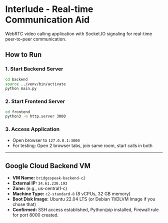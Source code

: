 # Interlude - Real-time Communication Aid

WebRTC video calling application with Socket.IO signaling for real-time peer-to-peer communication.

## How to Run

### 1. Start Backend Server
```bash
cd backend
source ../venv/bin/activate
python main.py
```

### 2. Start Frontend Server
```bash
cd frontend
python3 -m http.server 3000
```

### 3. Access Application
- Open browser to `127.0.0.1:3000`
- For testing: Open 2 browser tabs, join same room, start calls in both

---

## Google Cloud Backend VM

- **VM Name:** `bridgespeak-backend-c2`
- **External IP:** `34.61.230.193` 
- **Zone:** (e.g., us-central1-c)
- **Machine Type:** `c2-standard-8` (8 vCPUs, 32 GB memory)
- **Boot Disk Image:** Ubuntu 22.04 LTS (or Debian 11/DLVM Image if you chose that)
- **Confirmed:** SSH access established, Python/pip installed, Firewall rule for port 8000 created.
